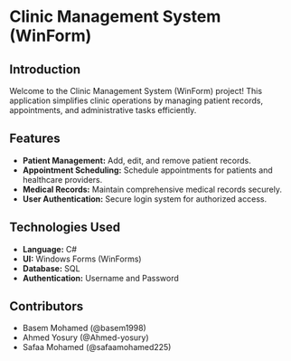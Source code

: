 
# Clinic Management System (WinForm)

## Introduction
Welcome to the Clinic Management System (WinForm) project! This application simplifies clinic operations by managing patient records, appointments, and administrative tasks efficiently.

## Features
- **Patient Management:** Add, edit, and remove patient records.
- **Appointment Scheduling:** Schedule appointments for patients and healthcare providers.
- **Medical Records:** Maintain comprehensive medical records securely.
- **User Authentication:** Secure login system for authorized access.


## Technologies Used
- **Language:** C#
- **UI:** Windows Forms (WinForms)
- **Database:** SQL
- **Authentication:** Username and Password

## Contributors
- Basem Mohamed (@basem1998)
- Ahmed Yosury (@Ahmed-yosury)
- Safaa Mohamed (@safaamohamed225)



